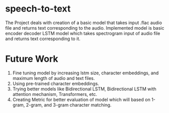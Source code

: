 # speech-to-text
The Project deals with creation of a basic model that takes input .flac audio file and returns text corresponding to the audio. Implemented model is basic encoder decoder LSTM model which takes spectrogram input of audio file and returns text corresponding to it.

# Future Work
1. Fine tuning model by increasing lstm size, character embeddings, and maximum length of audio and text files.
2. Using pre-trained character embeddings.
3. Trying better models like Bidirectional LSTM, Bidirectional LSTM with attention mechanism, Transformers, etc.
4. Creating Metric for better evaluation of model which will based on 1-gram, 2-gram, and 3-gram character matching.
